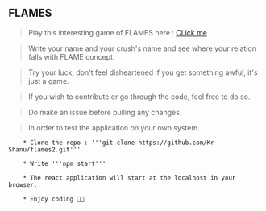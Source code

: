 ## FLAMES 

> Play this interesting game of FLAMES here : [CLick me](https://kr-shanu.github.io/flames2/)

> Write your name and your crush's name and see where your relation falls with FLAME concept.

> Try your luck, don't feel disheartened if you get something awful, it's just a game.

> If you wish to contribute or go through the code, feel free to do so.

> Do make an issue before pulling any changes.

> In order to test the application on your own system.


        * Clone the repo : '''git clone https://github.com/Kr-Shanu/flames2.git'''

        * Write '''npm start''' 

        * The react application will start at the localhost in your browser.

        * Enjoy coding 🥳🥳